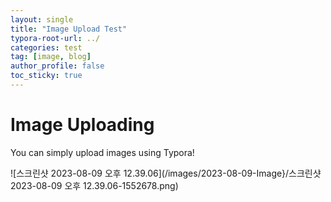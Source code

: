 ```yaml
---
layout: single
title: "Image Upload Test"
typora-root-url: ../
categories: test
tag: [image, blog]
author_profile: false
toc_sticky: true
---
```


# Image Uploading



You can simply upload images using Typora!

![스크린샷 2023-08-09 오후 12.39.06](/images/2023-08-09-Image}/스크린샷 2023-08-09 오후 12.39.06-1552678.png)

